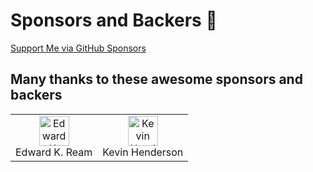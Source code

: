 # Sponsors and Backers 🏅

[Support Me via GitHub Sponsors](https://github.com/sponsors/boltex)

## Many thanks to these awesome sponsors and backers

<table>
    <tr>
        <td align="center">
            <a href="https://github.com/edreamleo">
                <img src="https://avatars.githubusercontent.com/u/592928?v=4"
                     alt="Edward K. Ream"
                     width="48"
                     height="48"
                >
            </a>
            <br>
            Edward K. Ream
        </td>
        <td align="center">
            <a href="https://github.com/kghenderson">
                <img src="https://avatars.githubusercontent.com/u/3522168?v=4"
                     alt="Kevin Henderson"
                     width="48"
                     height="48"
                >
            </a>
            <br>
            Kevin Henderson
        </td>
    </tr>
</table>
